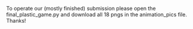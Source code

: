 To operate our (mostly finished) submission please open the final_plastic_game.py and download all 18 pngs in the animation_pics file. Thanks!
